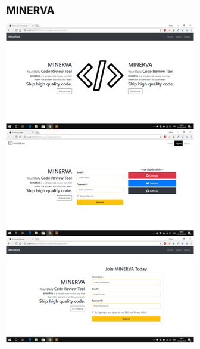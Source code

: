 # MINERVA
![Homepage](Snapshots/Homepage.png)
![Signin-Page](Snapshots/Signin.png)
![Signup-Page](Snapshots/Signup.png)